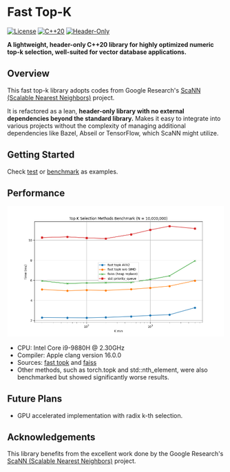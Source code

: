 # Fast Top-K

[![License](https://img.shields.io/badge/License-Apache%202.0-blue.svg)](https://opensource.org/licenses/Apache-2.0)
[![C++20](https://img.shields.io/badge/language-C%2B%2B20-blue.svg)](https://en.cppreference.com/w/cpp/20)
[![Header-Only](https://img.shields.io/badge/library-header--only-brightgreen.svg)](/)

**A lightweight, header-only C++20 library for highly optimized numeric top-k selection, well-suited for vector database applications.**

## Overview

This fast top-k library adopts codes from Google Research's [ScaNN (Scalable Nearest Neighbors)](https://github.com/google-research/google-research/tree/master/scann) project.

It is refactored as a lean, **header-only library with no external dependencies beyond the standard library.**  Makes it easy to integrate into various projects without the complexity of managing additional dependencies like Bazel, Abseil or TensorFlow, which ScaNN might utilize.

## Getting Started
Check [test](tests/test.cpp) or [benchmark](tests/bench.cpp) as examples.

## Performance
![Benchmarks](./tests/bench.png)

* CPU: Intel Core i9-9880H @ 2.30GHz
* Compiler: Apple clang version 16.0.0
* Sources: [fast topk](tests/bench.cpp) and [faiss](https://github.com/facebookresearch/faiss/blob/main/benchs/bench_heap_replace.cpp)
* Other methods, such as torch.topk and std::nth_element, were also benchmarked but showed significantly worse results.

## Future Plans
* GPU accelerated implementation with radix k-th selection.

## Acknowledgements
This library benefits from the excellent work done by the Google Research's [ScaNN (Scalable Nearest Neighbors)](https://github.com/google-research/google-research/tree/master/scann) project.
